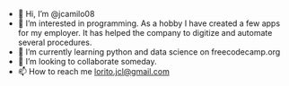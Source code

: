 - 👋 Hi, I’m @jcamilo08
- 👀 I’m interested in programming.
     As a hobby I have created a few apps for my employer. It has helped the company to digitize and automate several procedures.
- 🌱 I’m currently learning python and data science on freecodecamp.org
- 💞️ I’m looking to collaborate someday.
- 📫 How to reach me lorito.jcl@gmail.com

<!---
jcamilo08/jcamilo08 is a ✨ special ✨ repository because its `README.md` (this file) appears on your GitHub profile.
You can click the Preview link to take a look at your changes.
--->
